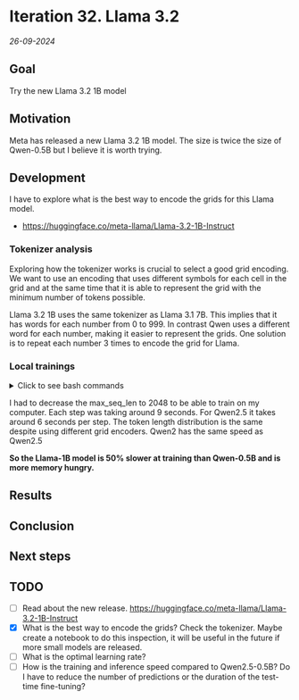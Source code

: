 # Iteration 32. Llama 3.2

_26-09-2024_

## Goal

Try the new Llama 3.2 1B model

## Motivation

Meta has released a new Llama 3.2 1B model. The size is twice the size of Qwen-0.5B but I believe
it is worth trying.

## Development

I have to explore what is the best way to encode the grids for this Llama model.

- https://huggingface.co/meta-llama/Llama-3.2-1B-Instruct

### Tokenizer analysis

Exploring how the tokenizer works is crucial to select a good grid encoding. We want to use an
encoding that uses different symbols for each cell in the grid and at the same time that it is able
to represent the grid with the minimum number of tokens possible.

Llama 3.2 1B uses the same tokenizer as Llama 3.1 7B. This implies that it has words for each number
from 0 to 999. In contrast Qwen uses a different word for each number, making it easier to represent
the grids. One solution is to repeat each number 3 times to encode the grid for Llama.

### Local trainings

<details>
  <summary>Click to see bash commands</summary>

```bash
python fine-tuning.py \
--model_path /home/gbarbadillo/data/Llama-3.2-1B-Instruct \
--lora_r 32 \
--train_datasets /mnt/hdd0/Kaggle/arc24/data/new_partitions/train_rs7.json output-from-examples-v1 \
--val_dataset /mnt/hdd0/Kaggle/arc24/data/new_partitions/val_rs7.json output-from-examples-v1 \
--grid_encoder "GridShapeEncoder(RowNumberEncoder(RepeatNumberEncoder()))" \
--output_dir /mnt/hdd0/Kaggle/arc24/models/20240926_debug_Llama32/01_baseline \
--max_seq_len 2048 \
--device_map None \
--max_steps 500 \
--logging_steps 10 \
--batch_size 16 \
--verbose \
--learning_rate 1e-4

python fine-tuning.py \
--model_path /home/gbarbadillo/data/Qwen2.5-0.5B-Instruct \
--lora_r 32 \
--train_datasets /mnt/hdd0/Kaggle/arc24/data/new_partitions/train_rs7.json output-from-examples-v1 \
--val_dataset /mnt/hdd0/Kaggle/arc24/data/new_partitions/val_rs7.json output-from-examples-v1 \
--grid_encoder "GridShapeEncoder(RowNumberEncoder(MinimalGridEncoder()))" \
--output_dir /mnt/hdd0/Kaggle/arc24/models/20240926_debug_Llama32/02_qwen_25 \
--max_seq_len 2048 \
--device_map None \
--max_steps 500 \
--logging_steps 10 \
--batch_size 16 \
--verbose \
--learning_rate 1e-4

python fine-tuning.py \
--model_path /home/gbarbadillo/data/Qwen2-0.5B-Instruct \
--lora_r 32 \
--train_datasets /mnt/hdd0/Kaggle/arc24/data/new_partitions/train_rs7.json output-from-examples-v1 \
--val_dataset /mnt/hdd0/Kaggle/arc24/data/new_partitions/val_rs7.json output-from-examples-v1 \
--grid_encoder "GridShapeEncoder(RowNumberEncoder(MinimalGridEncoder()))" \
--output_dir /mnt/hdd0/Kaggle/arc24/models/20240926_debug_Llama32/03_qwen_2 \
--max_seq_len 2048 \
--device_map None \
--max_steps 500 \
--logging_steps 10 \
--batch_size 16 \
--verbose \
--learning_rate 1e-4
```

</details>

I had to decrease the max_seq_len to 2048 to be able to train on my computer. Each step was taking around 9 seconds.
For Qwen2.5 it takes around 6 seconds per step. The token length distribution is the same despite using different grid encoders.
Qwen2 has the same speed as Qwen2.5

**So the Llama-1B model is 50% slower at training than Qwen-0.5B and is more memory hungry.**

## Results

## Conclusion

## Next steps

## TODO

- [ ] Read about the new release. https://huggingface.co/meta-llama/Llama-3.2-1B-Instruct
- [x] What is the best way to encode the grids? Check the tokenizer. Maybe create a notebook to do this inspection, it will be useful in the future if more small models are released.
- [ ] What is the optimal learning rate?
- [ ] How is the training and inference speed compared to Qwen2.5-0.5B? Do I have to reduce the number of predictions or the duration of the test-time fine-tuning?